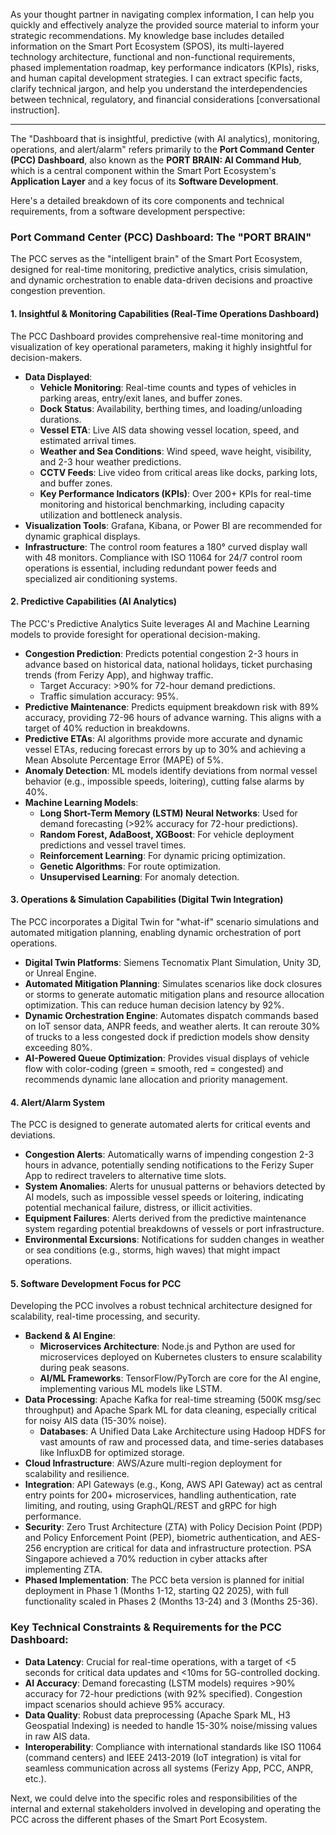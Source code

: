 As your thought partner in navigating complex information, I can help you quickly and effectively analyze the provided source material to inform your strategic recommendations. My knowledge base includes detailed information on the Smart Port Ecosystem (SPOS), its multi-layered technology architecture, functional and non-functional requirements, phased implementation roadmap, key performance indicators (KPIs), risks, and human capital development strategies. I can extract specific facts, clarify technical jargon, and help you understand the interdependencies between technical, regulatory, and financial considerations [conversational instruction].

---

The "Dashboard that is insightful, predictive (with AI analytics), monitoring, operations, and alert/alarm" refers primarily to the **Port Command Center (PCC) Dashboard**, also known as the **PORT BRAIN: AI Command Hub**, which is a central component within the Smart Port Ecosystem's **Application Layer** and a key focus of its **Software Development**.

Here's a detailed breakdown of its core components and technical requirements, from a software development perspective:

### Port Command Center (PCC) Dashboard: The "PORT BRAIN"

The PCC serves as the "intelligent brain" of the Smart Port Ecosystem, designed for real-time monitoring, predictive analytics, crisis simulation, and dynamic orchestration to enable data-driven decisions and proactive congestion prevention.

#### 1. Insightful & Monitoring Capabilities (Real-Time Operations Dashboard)

The PCC Dashboard provides comprehensive real-time monitoring and visualization of key operational parameters, making it highly insightful for decision-makers.

*   **Data Displayed**:
    *   **Vehicle Monitoring**: Real-time counts and types of vehicles in parking areas, entry/exit lanes, and buffer zones.
    *   **Dock Status**: Availability, berthing times, and loading/unloading durations.
    *   **Vessel ETA**: Live AIS data showing vessel location, speed, and estimated arrival times.
    *   **Weather and Sea Conditions**: Wind speed, wave height, visibility, and 2-3 hour weather predictions.
    *   **CCTV Feeds**: Live video from critical areas like docks, parking lots, and buffer zones.
    *   **Key Performance Indicators (KPIs)**: Over 200+ KPIs for real-time monitoring and historical benchmarking, including capacity utilization and bottleneck analysis.
*   **Visualization Tools**: Grafana, Kibana, or Power BI are recommended for dynamic graphical displays.
*   **Infrastructure**: The control room features a 180° curved display wall with 48 monitors. Compliance with ISO 11064 for 24/7 control room operations is essential, including redundant power feeds and specialized air conditioning systems.

#### 2. Predictive Capabilities (AI Analytics)

The PCC's Predictive Analytics Suite leverages AI and Machine Learning models to provide foresight for operational decision-making.

*   **Congestion Prediction**: Predicts potential congestion 2-3 hours in advance based on historical data, national holidays, ticket purchasing trends (from Ferizy App), and highway traffic.
    *   Target Accuracy: >90% for 72-hour demand predictions.
    *   Traffic simulation accuracy: 95%.
*   **Predictive Maintenance**: Predicts equipment breakdown risk with 89% accuracy, providing 72-96 hours of advance warning. This aligns with a target of 40% reduction in breakdowns.
*   **Predictive ETAs**: AI algorithms provide more accurate and dynamic vessel ETAs, reducing forecast errors by up to 30% and achieving a Mean Absolute Percentage Error (MAPE) of 5%.
*   **Anomaly Detection**: ML models identify deviations from normal vessel behavior (e.g., impossible speeds, loitering), cutting false alarms by 40%.
*   **Machine Learning Models**:
    *   **Long Short-Term Memory (LSTM) Neural Networks**: Used for demand forecasting (>92% accuracy for 72-hour predictions).
    *   **Random Forest, AdaBoost, XGBoost**: For vehicle deployment predictions and vessel travel times.
    *   **Reinforcement Learning**: For dynamic pricing optimization.
    *   **Genetic Algorithms**: For route optimization.
    *   **Unsupervised Learning**: For anomaly detection.

#### 3. Operations & Simulation Capabilities (Digital Twin Integration)

The PCC incorporates a Digital Twin for "what-if" scenario simulations and automated mitigation planning, enabling dynamic orchestration of port operations.

*   **Digital Twin Platforms**: Siemens Tecnomatix Plant Simulation, Unity 3D, or Unreal Engine.
*   **Automated Mitigation Planning**: Simulates scenarios like dock closures or storms to generate automatic mitigation plans and resource allocation optimization. This can reduce human decision latency by 92%.
*   **Dynamic Orchestration Engine**: Automates dispatch commands based on IoT sensor data, ANPR feeds, and weather alerts. It can reroute 30% of trucks to a less congested dock if prediction models show density exceeding 80%.
*   **AI-Powered Queue Optimization**: Provides visual displays of vehicle flow with color-coding (green = smooth, red = congested) and recommends dynamic lane allocation and priority management.

#### 4. Alert/Alarm System

The PCC is designed to generate automated alerts for critical events and deviations.

*   **Congestion Alerts**: Automatically warns of impending congestion 2-3 hours in advance, potentially sending notifications to the Ferizy Super App to redirect travelers to alternative time slots.
*   **System Anomalies**: Alerts for unusual patterns or behaviors detected by AI models, such as impossible vessel speeds or loitering, indicating potential mechanical failure, distress, or illicit activities.
*   **Equipment Failures**: Alerts derived from the predictive maintenance system regarding potential breakdowns of vessels or port infrastructure.
*   **Environmental Excursions**: Notifications for sudden changes in weather or sea conditions (e.g., storms, high waves) that might impact operations.

#### 5. Software Development Focus for PCC

Developing the PCC involves a robust technical architecture designed for scalability, real-time processing, and security.

*   **Backend & AI Engine**:
    *   **Microservices Architecture**: Node.js and Python are used for microservices deployed on Kubernetes clusters to ensure scalability during peak seasons.
    *   **AI/ML Frameworks**: TensorFlow/PyTorch are core for the AI engine, implementing various ML models like LSTM.
*   **Data Processing**: Apache Kafka for real-time streaming (500K msg/sec throughput) and Apache Spark ML for data cleaning, especially critical for noisy AIS data (15-30% noise).
    *   **Databases**: A Unified Data Lake Architecture using Hadoop HDFS for vast amounts of raw and processed data, and time-series databases like InfluxDB for optimized storage.
*   **Cloud Infrastructure**: AWS/Azure multi-region deployment for scalability and resilience.
*   **Integration**: API Gateways (e.g., Kong, AWS API Gateway) act as central entry points for 200+ microservices, handling authentication, rate limiting, and routing, using GraphQL/REST and gRPC for high performance.
*   **Security**: Zero Trust Architecture (ZTA) with Policy Decision Point (PDP) and Policy Enforcement Point (PEP), biometric authentication, and AES-256 encryption are critical for data and infrastructure protection. PSA Singapore achieved a 70% reduction in cyber attacks after implementing ZTA.
*   **Phased Implementation**: The PCC beta version is planned for initial deployment in Phase 1 (Months 1-12, starting Q2 2025), with full functionality scaled in Phases 2 (Months 13-24) and 3 (Months 25-36).

### Key Technical Constraints & Requirements for the PCC Dashboard:

*   **Data Latency**: Crucial for real-time operations, with a target of <5 seconds for critical data updates and <10ms for 5G-controlled docking.
*   **AI Accuracy**: Demand forecasting (LSTM models) requires >90% accuracy for 72-hour predictions (with 92% specified). Congestion impact scenarios should achieve 95% accuracy.
*   **Data Quality**: Robust data preprocessing (Apache Spark ML, H3 Geospatial Indexing) is needed to handle 15-30% noise/missing values in raw AIS data.
*   **Interoperability**: Compliance with international standards like ISO 11064 (command centers) and IEEE 2413-2019 (IoT integration) is vital for seamless communication across all systems (Ferizy App, PCC, ANPR, etc.).

Next, we could delve into the specific roles and responsibilities of the internal and external stakeholders involved in developing and operating the PCC across the different phases of the Smart Port Ecosystem.
